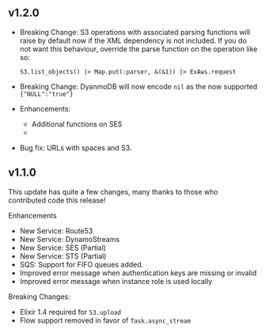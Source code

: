 ## v1.2.0
  - Breaking Change: S3 operations with associated parsing functions will raise by
    default now if the XML dependency is not included. If you do not want this behaviour,
    override the parse function on the operation like so:
    ```
    S3.list_objects() |> Map.put(:parser, &(&1)) |> ExAws.request
    ```
  - Breaking Change: DyanmoDB will now encode `nil` as the now supported `{"NULL":"true"}`
  - Enhancements:
      - Additional functions on SES
      -

  - Bug fix: URLs with spaces and S3.

## v1.1.0

This update has quite a few changes, many thanks to those who contributed code
this release!

Enhancements
- New Service: Route53
- New Service: DynamoStreams
- New Service: SES (Partial)
- New Service: STS (Partial)
- SQS: Support for FIFO queues added.
- Improved error message when authentication keys are missing or invalid
- Improved error message when instance role is used locally

Breaking Changes:
- Elixir 1.4 required for `S3.upload`
- Flow support removed in favor of `Task.async_stream`
